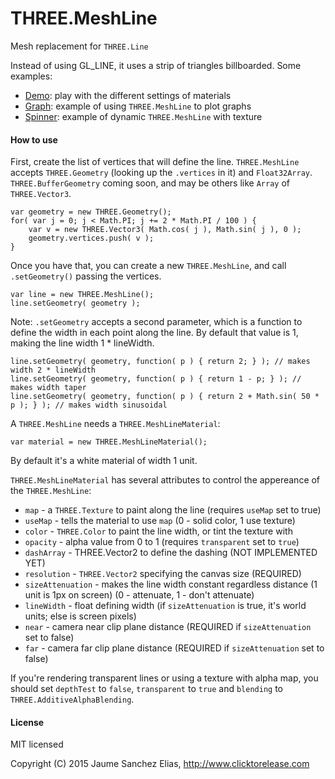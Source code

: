 # THREE.MeshLine
Mesh replacement for ```THREE.Line```

Instead of using GL_LINE, it uses a strip of triangles billboarded. Some examples:

* [Demo](https://clicktorelease.com/tmp/threejs/lines): play with the different settings of materials
* [Graph](https://clicktorelease.com/tmp/threejs/lines/graph.html): example of using ```THREE.MeshLine``` to plot graphs
* [Spinner](https://clicktorelease.com/tmp/threejs/lines/spinner.html): example of dynamic ```THREE.MeshLine``` with texture

#### How to use

First, create the list of vertices that will define the line. ```THREE.MeshLine``` accepts ```THREE.Geometry``` (looking up the ```.vertices``` in it) and ```Float32Array```. ```THREE.BufferGeometry``` coming soon, and may be others like ```Array``` of ```THREE.Vector3```.

````
var geometry = new THREE.Geometry();
for( var j = 0; j < Math.PI; j += 2 * Math.PI / 100 ) {
	var v = new THREE.Vector3( Math.cos( j ), Math.sin( j ), 0 );
	geometry.vertices.push( v );
}
````

Once you have that, you can create a new ```THREE.MeshLine```, and call ```.setGeometry()``` passing the vertices.

````
var line = new THREE.MeshLine();
line.setGeometry( geometry );
````

Note: ```.setGeometry``` accepts a second parameter, which is a function to define the width in each point along the line. By default that value is 1, making the line width 1 * lineWidth.

````
line.setGeometry( geometry, function( p ) { return 2; } ); // makes width 2 * lineWidth
line.setGeometry( geometry, function( p ) { return 1 - p; } ); // makes width taper
line.setGeometry( geometry, function( p ) { return 2 + Math.sin( 50 * p ); } ); // makes width sinusoidal
````

A ```THREE.MeshLine``` needs a ```THREE.MeshLineMaterial```:

````
var material = new THREE.MeshLineMaterial();
````

By default it's a white material of width 1 unit.

```THREE.MeshLineMaterial``` has several attributes to control the appereance of the ```THREE.MeshLine```:

* ```map``` - a ```THREE.Texture``` to paint along the line (requires ```useMap``` set to true)
* ```useMap``` - tells the material to use ```map``` (0 - solid color, 1 use texture)
* ```color``` - ```THREE.Color``` to paint the line width, or tint the texture with
* ```opacity``` - alpha value from 0 to 1 (requires ```transparent``` set to ```true```)
* ```dashArray``` - THREE.Vector2 to define the dashing (NOT IMPLEMENTED YET)
* ```resolution``` - ```THREE.Vector2``` specifying the canvas size (REQUIRED)
* ```sizeAttenuation``` - makes the line width constant regardless distance (1 unit is 1px on screen) (0 - attenuate, 1 - don't attenuate)
* ```lineWidth``` - float defining width (if ```sizeAttenuation``` is true, it's world units; else is screen pixels)
* ```near``` - camera near clip plane distance  (REQUIRED if ```sizeAttenuation``` set to false)
* ```far``` - camera far clip plane distance  (REQUIRED if ```sizeAttenuation``` set to false)

If you're rendering transparent lines or using a texture with alpha map, you should set ```depthTest``` to ```false```, ```transparent``` to ```true``` and ```blending``` to ```THREE.AdditiveAlphaBlending```.

#### License ####

MIT licensed

Copyright (C) 2015 Jaume Sanchez Elias, http://www.clicktorelease.com
